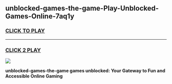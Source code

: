 
## unblocked-games-the-game-Play-Unblocked-Games-Online-7aq1y
<h3>
<a href="https://premium76.site?title=unblocked-games-the-game&ref=24A">CLICK TO PLAY</a></h3>
<hr>

<h3>
<a href="https://premium76.site?title=unblocked-games-the-game&ref=24A">CLICK 2 PLAY</a>
  
</h3>

<a href="https://premium76.site?title=unblocked-games-the-game&ref=24A"><img src="https://clearcache.store/games.png"></a>


**unblocked-games-the-game games unblocked: Your Gateway to Fun and Accessible Online Gaming**
